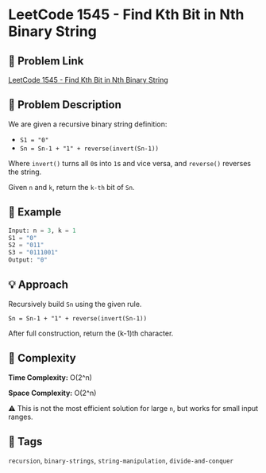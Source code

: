 # LeetCode 1545 - Find Kth Bit in Nth Binary String

## 🔗 Problem Link
[LeetCode 1545 - Find Kth Bit in Nth Binary String](https://leetcode.com/problems/find-kth-bit-in-nth-binary-string/)

## 🧠 Problem Description

We are given a recursive binary string definition:

- `S1 = "0"`
- `Sn = Sn-1 + "1" + reverse(invert(Sn-1))`

Where `invert()` turns all `0`s into `1`s and vice versa, and `reverse()` reverses the string.

Given `n` and `k`, return the `k-th` bit of `Sn`.

## 🧪 Example

```python
Input: n = 3, k = 1
S1 = "0"
S2 = "011"
S3 = "0111001"
Output: "0"
```

## 💡 Approach
Recursively build `Sn` using the given rule.

`Sn = Sn-1 + "1" + reverse(invert(Sn-1))`

After full construction, return the (k-1)th character.

## 🧮 Complexity

**Time Complexity:** O(2^n)

**Space Complexity:** O(2^n)

⚠️ This is not the most efficient solution for large `n`, but works for small input ranges.

## 📌 Tags
`recursion`, `binary-strings`, `string-manipulation`, `divide-and-conquer`